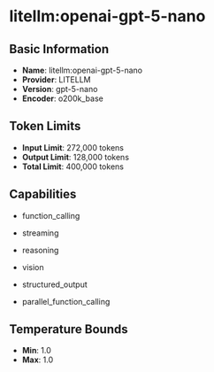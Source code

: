 # litellm:openai-gpt-5-nano

## Basic Information
- **Name**: litellm:openai-gpt-5-nano
- **Provider**: LITELLM
- **Version**: gpt-5-nano
- **Encoder**: o200k_base

## Token Limits
- **Input Limit**: 272,000 tokens
- **Output Limit**: 128,000 tokens
- **Total Limit**: 400,000 tokens

## Capabilities


- function_calling

- streaming

- reasoning

- vision

- structured_output

- parallel_function_calling





## Temperature Bounds

- **Min**: 1.0
- **Max**: 1.0


